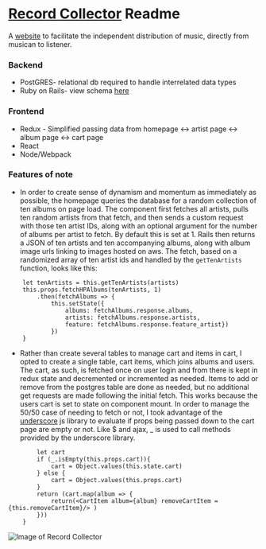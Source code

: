 # [Record Collector](https://record-collector-aa.herokuapp.com/#/) Readme 

A [website](https://record-collector-aa.herokuapp.com/#/) to facilitate the independent distribution of music, directly from musican to listener.

### Backend
* PostGRES- relational db required to handle interrelated data types
* Ruby on Rails- view schema [here](https://github.com/mmbarness/recordcollector/wiki/Schema)
### Frontend 
* Redux - Simplified passing data from homepage <-> artist page <-> album page <-> cart page
* React
* Node/Webpack 

### Features of note
* In order to create sense of dynamism and momentum as immediately as possible, the homepage queries the database for a random collection of ten albums on page load. The component first fetches all artists, pulls ten random artists from that fetch, and then sends a custom request with those ten artist IDs, along with an optional argument for the number of albums per artist to fetch. By default this is set at 1. Rails then returns a JSON of ten artists and ten accompanying albums, along with album image urls linking to images hosted on aws. The fetch, based on a randomized array of ten artist ids and handled by the `getTenArtists` function, looks like this: 

``` getTenArtistsAlbums(artists, cb){
    let tenArtists = this.getTenArtists(artists)
    this.props.fetchHPAlbums(tenArtists, 1)
        .then(fetchAlbums => {
            this.setState({
                albums: fetchAlbums.response.albums, 
                artists: fetchAlbums.response.artists,
                feature: fetchAlbums.response.feature_artist}) 
            })
    }
```
* Rather than create several tables to manage cart and items in cart, I opted to create a single table, cart items, which joins albums and users. The cart, as such, is fetched once on user login and from there is kept in redux state and decremented or incremented as needed. Items to add or remove from the postgres table are done as needed, but no additional get requests are made following the initial fetch. This works because the users cart is set to state on component mount. In order to manage the 50/50 case of needing to fetch or not, I took advantage of the [underscore](https://underscorejs.org/) js library to evaluate if props being passed down to the cart page are empty or not. Like $ and ajax, _ is used to call methods provided by the underscore library. 

```    albumGrid(){
        let cart
        if (_.isEmpty(this.props.cart)){ 
            cart = Object.values(this.state.cart)
        } else {
            cart = Object.values(this.props.cart)
        }
        return (cart.map(album => {
            return(<CartItem album={album} removeCartItem = {this.removeCartItem}/> )
        }))
    }  
```

![Image of Record Collector](https://record-collector-dev.s3.amazonaws.com/rC-SS-1.png)
 
